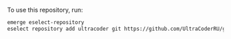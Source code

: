To use this repository, run:
```bash
emerge eselect-repository
eselect repository add ultracoder git https://github.com/UltraCoderRU/gentoo-overlay.git
```
